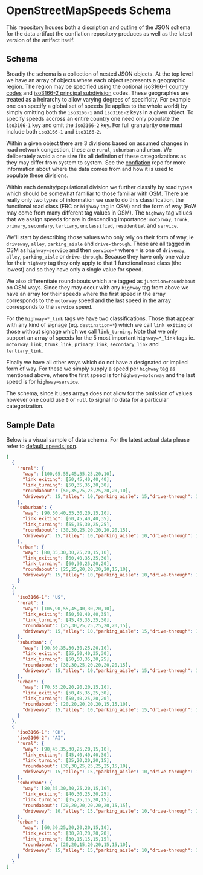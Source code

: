 # OpenStreetMapSpeeds Schema

This repository houses both a discription and outline of the JSON schema for the data artifact the conflation repository produces as well as the latest version of the artifact itself.

## Schema

Broadly the schema is a collection of nested JSON objects. At the top level we have an array of objects where each object represents a geographic region. The region may be specified using the optional [iso3166-1 country codes](https://en.wikipedia.org/wiki/ISO_3166-1) and [iso3166-2 principal subdivision](https://en.wikipedia.org/wiki/ISO_3166-2) codes. These geographies are treated as a heirarchy to allow varying degrees of specificity. For example one can specify a global set of speeds (ie applies to the whole world) by simply omitting both the `iso3166-1` and `iso3166-2` keys in a given object. To specify speeds accross an entire country one need only populate the `iso3166-1` key and omit the `iso3166-2` key. For full granularity one must include both `iso3166-1` and `iso3166-2`.

Within a given object there are 3 divisions based on assumed changes in road network congestion, these are `rural`, `suburban` and `urban`. We deliberately avoid a one size fits all defintion of these categorizations as they may differ from system to system. See the [conflation](https://github.com/OpenStreetMapSpeeds/conflation) repo for more information about where the data comes from and how it is used to populate these divisions.

Within each density/populational division we further classify by road types which should be somewhat familiar to those familiar with OSM. There are really only two types of information we use to do this classification, the functional road class (FRC or `highway` tag in OSM) and the form of way (FoW may come from many different tag values in OSM). The `highway` tag values that we assign speeds for are in descending importance: `motorway`, `trunk`, `primary`, `secondary`, `tertiary`, `unclassified`, `residential` and `service`.

We'll start by describing those values who only rely on their form of way, ie `driveway`, `alley`, `parking_aisle` and `drive-through`. These are all tagged in OSM as `highway=service` and then `service=*` where `*` is one of `driveway`, `alley`, `parking_aisle` or `drive-through`. Because they have only one value for their `highway` tag they only apply to that 1 functional road class (the lowest) and so they have only a single value for speed.

We also differentiate roundabouts which are tagged as `junction=roundabout` on OSM ways. Since they may occur with any `highway` tag from above we have an array for their speeds where the first speed in the array corresponds to the `motorway` speed and the last speed in the array corresponds to the `service` speed.

For the `highway=*_link` tags we have two classifications. Those that appear with any kind of signage (eg. `destination=*`) which we call `link_exiting` or those without signage which we call `link_turning`. Note that we only support an array of speeds for the 5 most important `highway=*_link` tags ie. `motorway_link`, `trunk_link`, `primary_link`, `secondary_link` and `tertiary_link`.

Finally we have all other ways which do not have a designated or implied form of way. For these we simply supply a speed per `highway` tag as mentioned above, where the first speed is for `highway=motorway` and the last speed is for `highway=service`.

The schema, since it uses arrays does not allow for the omission of values however one could use `0` or `null` to signal no data for a particular categorization.

## Sample Data

Below is a visual sample of data schema. For the latest actual data please refer to [default_speeds.json](default_speeds.json).

```json
[
  {
    "rural": {
      "way": [100,65,55,45,35,25,20,10],
      "link_exiting": [50,45,40,40,40],
      "link_turning": [50,35,35,30,30],
      "roundabout": [50,35,25,25,25,20,20,10],
      "driveway": 15,"alley": 10,"parking_aisle": 15,"drive-through": 10
    },
    "suburban": {
      "way": [90,50,40,35,30,20,15,10],
      "link_exiting": [60,45,40,40,35],
      "link_turning": [55,35,30,25,25],
      "roundabout": [30,30,25,20,20,20,20,15],
      "driveway": 15,"alley": 10,"parking_aisle": 10,"drive-through": 10
    },
    "urban": {
      "way": [80,35,30,30,25,20,15,10],
      "link_exiting": [60,40,35,35,30],
      "link_turning": [60,30,25,20,20],
      "roundabout": [25,25,20,20,20,20,15,10],
      "driveway": 15,"alley": 10,"parking_aisle": 10,"drive-through": 10
    }
  },
  {
    "iso3166-1": "US",
    "rural": {
      "way": [105,90,55,45,40,30,20,10],
      "link_exiting": [50,50,40,40,35],
      "link_turning": [45,45,35,35,30],
      "roundabout": [25,30,25,25,25,20,20,15],
      "driveway": 15,"alley": 10,"parking_aisle": 15,"drive-through": 15
    },
    "suburban": {
      "way": [90,80,35,30,30,25,20,10],
      "link_exiting": [55,50,40,35,30],
      "link_turning": [50,50,35,30,25],
      "roundabout": [30,30,25,20,20,20,20,15],
      "driveway": 15,"alley": 10,"parking_aisle": 15,"drive-through": 10
    },
    "urban": {
      "way": [70,55,20,20,20,20,15,10],
      "link_exiting": [50,45,35,25,30],
      "link_turning": [50,40,25,20,20],
      "roundabout": [20,20,20,20,20,15,15,10],
      "driveway": 15,"alley": 10,"parking_aisle": 15,"drive-through": 10
    }
  },
  {
    "iso3166-1": "CH",
    "iso3166-2": "AI",
    "rural": {
      "way": [90,45,35,30,25,20,15,10],
      "link_exiting": [45,40,40,40,30],
      "link_turning": [35,20,20,20,15],
      "roundabout": [30,30,25,25,25,25,15,10],
      "driveway": 15,"alley": 15,"parking_aisle": 10,"drive-through": 10
    },
    "suburban": {
      "way": [80,35,30,30,25,20,15,10],
      "link_exiting": [40,30,25,30,25],
      "link_turning": [35,25,15,20,15],
      "roundabout": [20,20,20,20,20,20,15,15],
      "driveway": 10,"alley": 15,"parking_aisle": 10,"drive-through": 10
    },
    "urban": {
      "way": [60,30,25,20,20,20,15,10],
      "link_exiting": [30,20,20,20,20],
      "link_turning": [30,15,15,15,15],
      "roundabout": [20,20,15,20,20,15,15,10],
      "driveway": 15,"alley": 15,"parking_aisle": 10,"drive-through": 10
    }
  }
]
```
